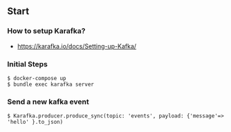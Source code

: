 ## Start

### How to setup Karafka?

- https://karafka.io/docs/Setting-up-Kafka/


### Initial Steps

```
$ docker-compose up
$ bundle exec karafka server
```

### Send a new kafka event

```
$ Karafka.producer.produce_sync(topic: 'events', payload: {'message'=> 'hello' }.to_json)
```
